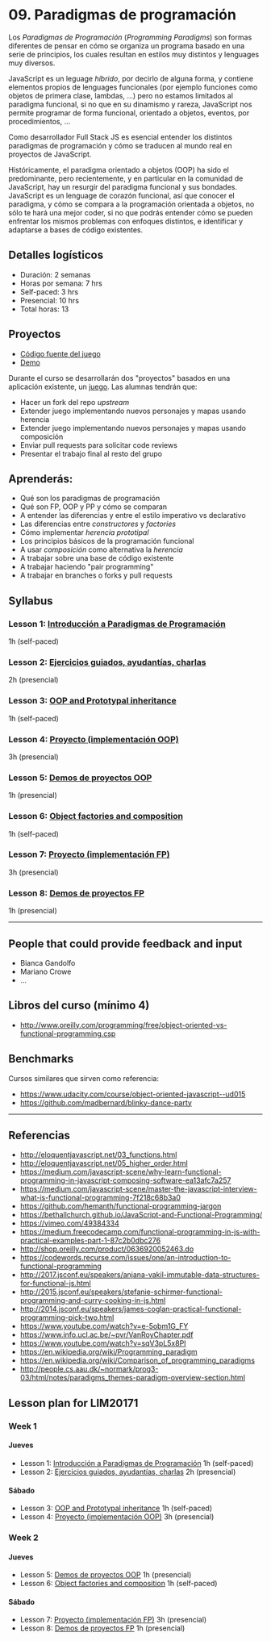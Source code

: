 # 09. Paradigmas de programación

Los _Paradigmas de Programación_ (_Programming Paradigms_) son formas diferentes
de pensar en cómo se organiza un programa basado en una serie de principios, los
cuales resultan en estilos muy distintos y lenguages muy diversos.

JavaScript es un leguage _híbrido_, por decirlo de alguna forma, y contiene
elementos propios de lenguages funcionales (por ejemplo funciones como objetos
de primera clase, lambdas, ...) pero no estamos limitados al paradigma
funcional, si no que en su dinamismo y rareza, JavaScript nos permite programar
de forma funcional, orientado a objetos, eventos, por procedimientos, ...

Como desarrollador Full Stack JS es esencial entender los distintos paradigmas
de programación y cómo se traducen al mundo real en proyectos de JavaScript.

Históricamente, el paradigma orientado a objetos (OOP) ha sido el predominante,
pero recientemente, y en particular en la comunidad de JavaScript, hay un
resurgir del paradigma funcional y sus bondades. JavaScript es un lenguage de
corazón funcional, así que conocer el paradigma, y cómo se compara a la
programación orientada a objetos, no sólo te hará una mejor coder, si no que
podrás entender cómo se pueden enfrentar los mismos problemas con enfoques
distintos, e identificar y adaptarse a bases de código existentes.

## Detalles logísticos

* Duración: 2 semanas
* Horas por semana: 7 hrs
* Self-paced: 3 hrs
* Presencial: 10 hrs
* Total horas: 13

## Proyectos

* [Código fuente del juego](https://github.com/Laboratoria/game-oop)
* [Demo](https://laboratoria.github.io/game-oop/)

Durante el curso se desarrollarán dos "proyectos" basados en una aplicación
existente, un [juego](https://laboratoria.github.io/game-oop/). Las alumnas
tendrán que:

* Hacer un fork del repo _upstream_
* Extender juego implementando nuevos personajes y mapas usando herencia
* Extender juego implementando nuevos personajes y mapas usando composición
* Enviar pull requests para solicitar code reviews
* Presentar el trabajo final al resto del grupo

## Aprenderás:

* Qué son los paradigmas de programación
* Qué son FP, OOP y PP y cómo se comparan
* A entender las diferencias y entre el estilo imperativo vs declarativo
* Las diferencias entre _constructores_ y _factories_
* Cómo implementar _herencia prototipal_
* Los principios básicos de la programación funcional
* A usar _composición_ como alternativa la _herencia_
* A trabajar sobre una base de código existente
* A trabajar haciendo "pair programming"
* A trabajar en branches o forks y pull requests

## Syllabus

### Lesson 1: [Introducción a Paradigmas de Programación](01-intro)

1h (self-paced)

### Lesson 2: [Ejercicios guiados, ayudantías, charlas](02-guided-exercises)

2h (presencial)

### Lesson 3: [OOP and Prototypal inheritance](03-oop)

1h (self-paced)

### Lesson 4: [Proyecto (implementación OOP)](04-oop-project)

3h (presencial)

### Lesson 5: [Demos de proyectos OOP](05-oop-demos)

1h (presencial)

### Lesson 6: [Object factories and composition](06-composition)

1h (self-paced)

### Lesson 7: [Proyecto (implementación FP)](07-fp-project)

3h (presencial)

### Lesson 8: [Demos de proyectos FP](08-fp-demos)

1h (presencial)

* * *

## People that could provide feedback and input

* Bianca Gandolfo
* Mariano Crowe
* ...

## Libros del curso (mínimo 4)

* http://www.oreilly.com/programming/free/object-oriented-vs-functional-programming.csp

## Benchmarks

Cursos similares que sirven como referencia:

* https://www.udacity.com/course/object-oriented-javascript--ud015
* https://github.com/madbernard/blinky-dance-party

* * *

## Referencias

* http://eloquentjavascript.net/03_functions.html
* http://eloquentjavascript.net/05_higher_order.html
* https://medium.com/javascript-scene/why-learn-functional-programming-in-javascript-composing-software-ea13afc7a257
* https://medium.com/javascript-scene/master-the-javascript-interview-what-is-functional-programming-7f218c68b3a0
* https://github.com/hemanth/functional-programming-jargon
* https://bethallchurch.github.io/JavaScript-and-Functional-Programming/
* https://vimeo.com/49384334
* https://medium.freecodecamp.com/functional-programming-in-js-with-practical-examples-part-1-87c2b0dbc276
* http://shop.oreilly.com/product/0636920052463.do
* https://codewords.recurse.com/issues/one/an-introduction-to-functional-programming
* http://2017.jsconf.eu/speakers/anjana-vakil-immutable-data-structures-for-functional-js.html
* http://2015.jsconf.eu/speakers/stefanie-schirmer-functional-programming-and-curry-cooking-in-js.html
* http://2014.jsconf.eu/speakers/james-coglan-practical-functional-programming-pick-two.html
* https://www.youtube.com/watch?v=e-5obm1G_FY
* https://www.info.ucl.ac.be/~pvr/VanRoyChapter.pdf
* https://www.youtube.com/watch?v=sqV3pL5x8PI
* https://en.wikipedia.org/wiki/Programming_paradigm
* https://en.wikipedia.org/wiki/Comparison_of_programming_paradigms
* http://people.cs.aau.dk/~normark/prog3-03/html/notes/paradigms_themes-paradigm-overview-section.html

## Lesson plan for LIM20171

### Week 1

#### Jueves

* Lesson 1: [Introducción a Paradigmas de Programación](01-intro)
  1h (self-paced)
* Lesson 2: [Ejercicios guiados, ayudantías, charlas](02-guided-exercises)
  2h (presencial)

#### Sábado

* Lesson 3: [OOP and Prototypal inheritance](03-oop) 1h (self-paced)
* Lesson 4: [Proyecto (implementación OOP)](04-oop-project) 3h (presencial)

### Week 2

#### Jueves

* Lesson 5: [Demos de proyectos OOP](05-oop-demos) 1h (presencial)
* Lesson 6: [Object factories and composition](06-composition) 1h (self-paced)

#### Sábado

* Lesson 7: [Proyecto (implementación FP)](07-fp-project) 3h (presencial)
* Lesson 8: [Demos de proyectos FP](08-fp-demos) 1h (presencial)
